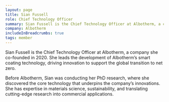 ```yaml
---
layout: page
title: Sian Fussell
role: Chief Technology Officer
summary: Sian Fussell is the Chief Technology Officer at Albotherm, a company she co-founded in 2020.
company: Albotherm
includeInBreadcrumbs: true
tags: member
---
```


Sian Fussell is the Chief Technology Officer at Albotherm, a company she co-founded in 2020. She leads the development of Albotherm’s smart coating technology, driving innovation to support the global transition to net zero.

Before Albotherm, Sian was conducting her PhD research, where she discovered the core technology that underpins the company’s innovations. She has expertise in materials science, sustainability, and translating cutting-edge research into commercial applications.

